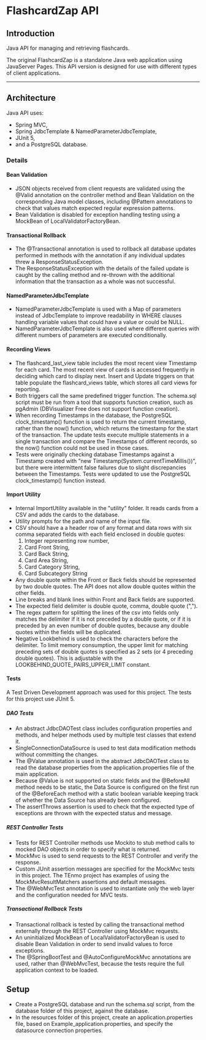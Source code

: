 # FlashcardZap API

## Introduction
Java API for managing and retrieving flashcards. 

The original FlashcardZap is a standalone Java web application using JavaServer Pages. This API version is designed for use with different types of client applications.

---
## Architecture

Java API uses:

- Spring MVC,
- Spring JdbcTemplate & NamedParameterJdbcTemplate,
- JUnit 5,
- and a PostgreSQL database.

### Details

#### Bean Validation

- JSON objects received from client requests are validated using the @Valid annotation on the controller method and Bean Validation on the corresponding Java model classes, including @Pattern annotations to check that values match expected regular expression patterns. 
- Bean Validation is disabled for exception handling testing using a MockBean of LocalValidatorFactoryBean.

#### Transactional Rollback

- The @Transactional annotation is used to rollback all database updates performed in methods with the annotation if any individual updates threw a ResponseStatusException.
- The ResponseStatusException with the details of the failed update is caught by the calling method and re-thrown with the additional information that the transaction as a whole was not successful.

#### NamedParameterJdbcTemplate

- NamedParameterJdbcTemplate is used with a Map of parameters instead of JdbcTemplate to improve readability in WHERE clauses handling variable values that could have a value or could be NULL.
- NamedParameterJdbcTemplate is also used where different queries with different numbers of parameters are executed conditionally.

#### Recording Views

- The flashcard_last_view table includes the most recent view Timestamp for each card. The most recent view of cards is accessed frequently in deciding which card to display next. Insert and Update triggers on that table populate the flashcard_views table, which stores all card views for reporting. 
- Both triggers call the same predefined trigger function. The schema.sql script must be run from a tool that supports function creation, such as pgAdmin (DBVisualizer Free does not support function creation).
- When recording Timestamps in the database, the PostgreSQL clock_timestamp() function is used to return the current timestamp, rather than the now() function, which returns the timestamp for the start of the transaction.  The update tests execute multiple statements in a single transaction and compare the Timestamps of different records, so the now() function could not be used in those cases.
- Tests were originally checking database Timestamps against a Timestamp created with "new Timestamp(System.currentTimeMillis())", but there were intermittent false failures due to slight discrepancies between the Timestamps. Tests were updated to use the PostgreSQL clock_timestamp() function instead.

#### Import Utility

- Internal ImportUtility available in the "utility" folder. It reads cards from a CSV and adds the cards to the database.
- Utility prompts for the path and name of the input file.
- CSV should have a a header row of any format and data rows with six comma separated fields with each field enclosed in double quotes:
    1. Integer representing row number,
    2. Card Front String,
    3. Card Back String,
    4. Card Area String,
    5. Card Category String,
    6. Card Subcategory String
- Any double quote within the Front or Back fields should be represented by two double quotes. The API does not allow double quotes within the other fields.
- Line breaks and blank lines within Front and Back fields are supported.
- The expected field delimiter is double quote, comma, double quote (",").
- The regex pattern for splitting the lines of the csv into fields only matches the delimiter if it is not preceded by a double quote, or if it is preceded by an even number of double quotes,  because any double quotes within the fields will be duplicated. 
- Negative Lookbehind is used to check the characters before the delimiter. To limit memory consumption, the upper limit for matching preceding sets of double quotes is specified as 2 sets (or 4 preceding double quotes). This is adjustable with the LOOKBEHIND_QUOTE_PAIRS_UPPER_LIMIT constant.

#### Tests

A Test Driven Development approach was used for this project. The tests for this project use JUnit 5. 

##### DAO Tests
- An abstract JdbcDAOTest class includes configuration properties and methods, and helper methods used by multiple test classes that extend it.
- SingleConnectionDataSource is used to test data modification methods without committing the changes.
- The @Value annotation is used in the abstract JdbcDAOTest class to read the database properties from the application.properties file of the main application.
- Because @Value is not supported on static fields and the @BeforeAll method needs to be static, the Data Source is configured on the first run of the @BeforeEach method with a static boolean variable keeping track of whether the Data Source has already been configured. 
- The assertThrows assertion is used to check that the expected type of exceptions are thrown with the expected status and message.

##### REST Controller Tests
- Tests for REST Controller methods use Mockito to stub method calls to mocked DAO objects in order to specify what is returned.
- MockMvc is used to send requests to the REST Controller and verify the response.
- Custom JUnit assertion messages are specified for the MockMvc tests in this project. The TEnmo project has examples of using the MockMvcResultMatchers assertions and default messages.
- The @WebMvcTest annotation is used to instantiate only the web layer and the configuration needed for MVC tests.

##### Transactional Rollback Tests
- Transactional rollback is tested by calling the transactional method externally through the REST Controller using MockMvc requests.
- An uninitialized MockBean of LocalValidatorFactoryBean is used to disable Bean Validation in order to send invalid values to force exceptions.
- The @SpringBootTest and @AutoConfigureMockMvc annotations are used, rather than @WebMvcTest, because the tests require the full application context to be loaded.  

## Setup
- Create a PostgreSQL database and run the schema.sql script, from the database folder of this project, against the database.
- In the resources folder of this project, create an application.properties file, based on Example_application.properties, and specify the datasource connection properties.
